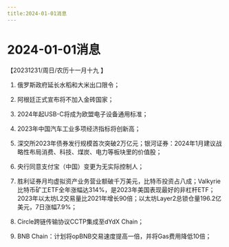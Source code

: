```yaml
---
title:2024-01-01消息
---
```

# 2024-01-01消息
【20231231/周日/农历十一月十九 】

1. 俄罗斯政府延长水稻和大米出口限令；

2. 阿根廷正式宣布将不加入金砖国家；

3. 2024年起USB-C将成为欧盟电子设备通用标准；

4. 2023年中国汽车工业多项经济指标将创新高；

5. 深交所2023年债券发行规模首次突破2万亿元；银河证券：2024年1月建议战略性布局消费、科技、煤炭、电力等板块里的价值股；

6. 央行同意支付宝（中国）变更为无实际控制人；

7. 胜利证券月均虚拟资产业务营业额破千万美元，比特币投资占八成；Valkyrie比特币矿工ETF全年涨幅达314%，是2023年美国表现最好的非杠杆ETF；2023年以太坊L2交易量比2021年增长90倍；以太坊Layer2总锁仓量196.2亿美元，7日涨幅7.9%；

8. Circle跨链传输协议CCTP集成至dYdX Chain；

9. BNB Chain：计划将opBNB交易速度提高一倍，并将Gas费用降低10倍；